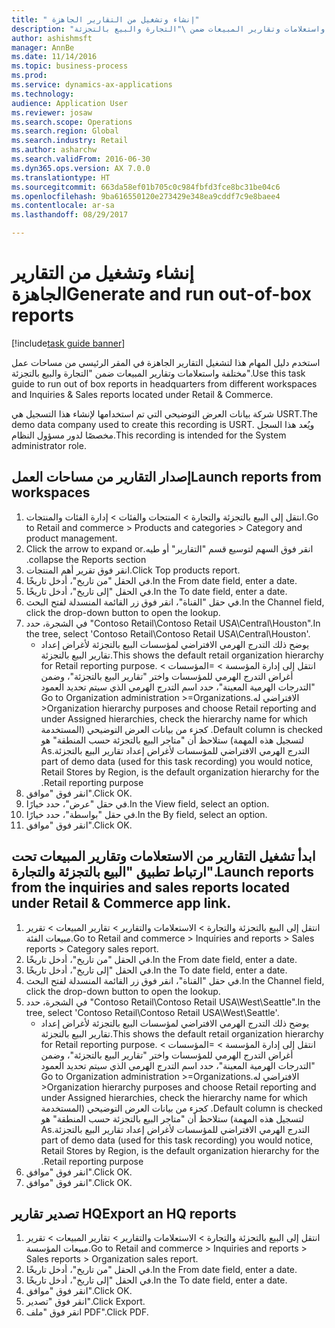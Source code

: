 ```yaml
--- 
title: " إنشاء وتشغيل من التقارير الجاهزة"
description: "استخدم دليل المهام هذا لتشغيل التقارير الجاهزة‬ في المقر الرئيسي من مساحات عمل مختلفة واستعلامات وتقارير المبيعات ضمن \"التجارة والبيع بالتجزئة\"."
author: ashishmsft
manager: AnnBe
ms.date: 11/14/2016
ms.topic: business-process
ms.prod: 
ms.service: dynamics-ax-applications
ms.technology: 
audience: Application User
ms.reviewer: josaw
ms.search.scope: Operations
ms.search.region: Global
ms.search.industry: Retail
ms.author: asharchw
ms.search.validFrom: 2016-06-30
ms.dyn365.ops.version: AX 7.0.0
ms.translationtype: HT
ms.sourcegitcommit: 663da58ef01b705c0c984fbfd3fce8bc31be04c6
ms.openlocfilehash: 9ba616550120e273429e348ea9cddf7c9e8baee4
ms.contentlocale: ar-sa
ms.lasthandoff: 08/29/2017

---
```

# <a name="generate-and-run-out-of-box-reports"></a><span data-ttu-id="2e2c6-103"> إنشاء وتشغيل من التقارير الجاهزة</span><span class="sxs-lookup"><span data-stu-id="2e2c6-103">Generate and run out-of-box reports</span></span>

[!include[task guide banner](../includes/task-guide-banner.md)]

<span data-ttu-id="2e2c6-104">استخدم دليل المهام هذا لتشغيل التقارير الجاهزة‬ في المقر الرئيسي من مساحات عمل مختلفة واستعلامات وتقارير المبيعات ضمن "التجارة والبيع بالتجزئة".</span><span class="sxs-lookup"><span data-stu-id="2e2c6-104">Use this task guide to run out of box reports in headquarters from different workspaces and Inquiries & Sales reports located under Retail & Commerce.</span></span>



<span data-ttu-id="2e2c6-105">شركة بيانات العرض التوضيحي التي تم استخدامها لإنشاء هذا التسجيل هي USRT.</span><span class="sxs-lookup"><span data-stu-id="2e2c6-105">The demo data company used to create this recording is USRT.</span></span> <span data-ttu-id="2e2c6-106">ويُعد هذا السجل مخصصًا لدور ‏‫مسؤول النظام‬.</span><span class="sxs-lookup"><span data-stu-id="2e2c6-106">This recording is intended for the System administrator role.</span></span>


## <a name="launch-reports-from-workspaces"></a><span data-ttu-id="2e2c6-107">إصدار التقارير من مساحات العمل</span><span class="sxs-lookup"><span data-stu-id="2e2c6-107">Launch reports from workspaces</span></span>
1. <span data-ttu-id="2e2c6-108">انتقل إلى البيع بالتجزئة والتجارة > المنتجات والفئات > إدارة الفئات والمنتجات.</span><span class="sxs-lookup"><span data-stu-id="2e2c6-108">Go to Retail and commerce > Products and categories > Category and product management.</span></span>
2. <span data-ttu-id="2e2c6-109">‏‫انقر فوق السهم لتوسيع قسم "التقارير" أو طيه.</span><span class="sxs-lookup"><span data-stu-id="2e2c6-109">Click the arrow to expand or collapse the Reports section.</span></span>
3. <span data-ttu-id="2e2c6-110">انقر فوق تقرير أهم المنتجات.</span><span class="sxs-lookup"><span data-stu-id="2e2c6-110">Click Top products report.</span></span>
4. <span data-ttu-id="2e2c6-111">في الحقل "من تاريخ"، أدخل تاريخًا.</span><span class="sxs-lookup"><span data-stu-id="2e2c6-111">In the From date field, enter a date.</span></span>
5. <span data-ttu-id="2e2c6-112">في الحقل "إلى تاريخ"، أدخل تاريخًا.</span><span class="sxs-lookup"><span data-stu-id="2e2c6-112">In the To date field, enter a date.</span></span>
6. <span data-ttu-id="2e2c6-113">في حقل "القناة"، انقر فوق زر القائمة المنسدلة لفتح البحث.</span><span class="sxs-lookup"><span data-stu-id="2e2c6-113">In the Channel field, click the drop-down button to open the lookup.</span></span>
7. <span data-ttu-id="2e2c6-114">في الشجرة، حدد "Contoso Retail\Contoso Retail USA\Central\Houston".</span><span class="sxs-lookup"><span data-stu-id="2e2c6-114">In the tree, select 'Contoso Retail\Contoso Retail USA\Central\Houston'.</span></span>
    * <span data-ttu-id="2e2c6-115">يوضح ذلك التدرج الهرمي الافتراضي لمؤسسات البيع بالتجزئة لأغراض إعداد ‏‫تقارير البيع بالتجزئة‬.</span><span class="sxs-lookup"><span data-stu-id="2e2c6-115">This shows the default retail organization hierarchy for Retail reporting purpose.</span></span>   <span data-ttu-id="2e2c6-116">انتقل إلى ‏‫إدارة المؤسسة > المؤسسات >‬ ‏‫أغراض التدرج الهرمي للمؤسسات‬ واختر ‏‫"تقارير البيع بالتجزئة"‬، وضمن ‏‫"التدرجات الهرمية المعينة"‬، حدد ‏‫اسم التدرج الهرمي الذي سيتم تحديد العمود الافتراضي له.</span><span class="sxs-lookup"><span data-stu-id="2e2c6-116">Go to Organization administration >Organizations >Organization hierarchy purposes and choose Retail reporting and under Assigned hierarchies, check the hierarchy name for which Default column is checked.</span></span>      <span data-ttu-id="2e2c6-117">كجزء من بيانات العرض التوضيحي‬ (المستخدمة لتسجيل هذه المهمة) ستلاحظ أن "متاجر البيع بالتجزئة حسب المنطقة" هو التدرج الهرمي الافتراضي للمؤسسات لأغراض إعداد ‏‫تقارير البيع بالتجزئة.</span><span class="sxs-lookup"><span data-stu-id="2e2c6-117">As part of demo data (used for this task recording) you would notice, Retail Stores by Region, is the default organization hierarchy for the Retail reporting purpose.</span></span>     
8. <span data-ttu-id="2e2c6-118">انقر فوق "موافق".</span><span class="sxs-lookup"><span data-stu-id="2e2c6-118">Click OK.</span></span>
9. <span data-ttu-id="2e2c6-119">في حقل "عرض"، حدد خيارًا.</span><span class="sxs-lookup"><span data-stu-id="2e2c6-119">In the View field, select an option.</span></span>
10. <span data-ttu-id="2e2c6-120">في حقل "بواسطة"، حدد خيارًا.</span><span class="sxs-lookup"><span data-stu-id="2e2c6-120">In the By field, select an option.</span></span>
11. <span data-ttu-id="2e2c6-121">انقر فوق "موافق".</span><span class="sxs-lookup"><span data-stu-id="2e2c6-121">Click OK.</span></span>

## <a name="launch-reports-from-the-inquiries-and-sales-reports-located-under-retail--commerce-app-link"></a><span data-ttu-id="2e2c6-122">ابدأ تشغيل التقارير من الاستعلامات وتقارير المبيعات تحت ارتباط تطبيق "البيع بالتجزئة والتجارة".</span><span class="sxs-lookup"><span data-stu-id="2e2c6-122">Launch reports from the inquiries and sales reports located under Retail & Commerce app link.</span></span>
1. <span data-ttu-id="2e2c6-123">انتقل إلى البيع بالتجزئة والتجارة > ‏‫الاستعلامات والتقارير‬ > تقارير المبيعات > ‏‫تقرير مبيعات الفئة‬.</span><span class="sxs-lookup"><span data-stu-id="2e2c6-123">Go to Retail and commerce > Inquiries and reports > Sales reports > Category sales report.</span></span>
2. <span data-ttu-id="2e2c6-124">في الحقل "من تاريخ"، أدخل تاريخًا.</span><span class="sxs-lookup"><span data-stu-id="2e2c6-124">In the From date field, enter a date.</span></span>
3. <span data-ttu-id="2e2c6-125">في الحقل "إلى تاريخ"، أدخل تاريخًا.</span><span class="sxs-lookup"><span data-stu-id="2e2c6-125">In the To date field, enter a date.</span></span>
4. <span data-ttu-id="2e2c6-126">في حقل "القناة"، انقر فوق زر القائمة المنسدلة لفتح البحث.</span><span class="sxs-lookup"><span data-stu-id="2e2c6-126">In the Channel field, click the drop-down button to open the lookup.</span></span>
5. <span data-ttu-id="2e2c6-127">في الشجرة، حدد "Contoso Retail\Contoso Retail USA\West\Seattle".</span><span class="sxs-lookup"><span data-stu-id="2e2c6-127">In the tree, select 'Contoso Retail\Contoso Retail USA\West\Seattle'.</span></span>
    * <span data-ttu-id="2e2c6-128">يوضح ذلك التدرج الهرمي الافتراضي لمؤسسات البيع بالتجزئة لأغراض إعداد ‏‫تقارير البيع بالتجزئة‬.</span><span class="sxs-lookup"><span data-stu-id="2e2c6-128">This shows the default retail organization hierarchy for Retail reporting purpose.</span></span>   <span data-ttu-id="2e2c6-129">انتقل إلى ‏‫إدارة المؤسسة > المؤسسات >‬ ‏‫أغراض التدرج الهرمي للمؤسسات‬ واختر ‏‫"تقارير البيع بالتجزئة"‬، وضمن ‏‫"التدرجات الهرمية المعينة"‬، حدد ‏‫اسم التدرج الهرمي الذي سيتم تحديد العمود الافتراضي له.</span><span class="sxs-lookup"><span data-stu-id="2e2c6-129">Go to Organization administration >Organizations >Organization hierarchy purposes and choose Retail reporting and under Assigned hierarchies, check the hierarchy name for which Default column is checked.</span></span>      <span data-ttu-id="2e2c6-130">كجزء من بيانات العرض التوضيحي‬ (المستخدمة لتسجيل هذه المهمة) ستلاحظ أن "متاجر البيع بالتجزئة حسب المنطقة" هو التدرج الهرمي الافتراضي للمؤسسات لأغراض إعداد ‏‫تقارير البيع بالتجزئة.</span><span class="sxs-lookup"><span data-stu-id="2e2c6-130">As part of demo data (used for this task recording) you would notice, Retail Stores by Region, is the default organization hierarchy for the Retail reporting purpose.</span></span>     
6. <span data-ttu-id="2e2c6-131">انقر فوق "موافق".</span><span class="sxs-lookup"><span data-stu-id="2e2c6-131">Click OK.</span></span>
7. <span data-ttu-id="2e2c6-132">انقر فوق "موافق".</span><span class="sxs-lookup"><span data-stu-id="2e2c6-132">Click OK.</span></span>

## <a name="export-an-hq-reports"></a><span data-ttu-id="2e2c6-133">تصدير تقارير HQ</span><span class="sxs-lookup"><span data-stu-id="2e2c6-133">Export an HQ reports</span></span>
1. <span data-ttu-id="2e2c6-134">انتقل إلى البيع بالتجزئة والتجارة > ‏‫الاستعلامات والتقارير‬ > تقارير المبيعات > ‏‫تقرير مبيعات المؤسسة‬.</span><span class="sxs-lookup"><span data-stu-id="2e2c6-134">Go to Retail and commerce > Inquiries and reports > Sales reports > Organization sales report.</span></span>
2. <span data-ttu-id="2e2c6-135">في الحقل "من تاريخ"، أدخل تاريخًا.</span><span class="sxs-lookup"><span data-stu-id="2e2c6-135">In the From date field, enter a date.</span></span>
3. <span data-ttu-id="2e2c6-136">في الحقل "إلى تاريخ"، أدخل تاريخًا.</span><span class="sxs-lookup"><span data-stu-id="2e2c6-136">In the To date field, enter a date.</span></span>
4. <span data-ttu-id="2e2c6-137">انقر فوق "موافق".</span><span class="sxs-lookup"><span data-stu-id="2e2c6-137">Click OK.</span></span>
5. <span data-ttu-id="2e2c6-138">انقر فوق "تصدير".</span><span class="sxs-lookup"><span data-stu-id="2e2c6-138">Click Export.</span></span>
6. <span data-ttu-id="2e2c6-139">انقر فوق "ملف PDF‬".</span><span class="sxs-lookup"><span data-stu-id="2e2c6-139">Click PDF.</span></span>


